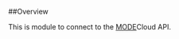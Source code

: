 ##Overview
<p>This is module to connect to the <a href="http://www.tinkermode.com/">MODE</a>Cloud API.</p>
